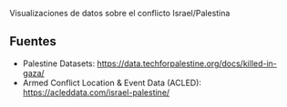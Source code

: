 Visualizaciones de datos sobre el conflicto Israel/Palestina

## Fuentes
- Palestine Datasets: https://data.techforpalestine.org/docs/killed-in-gaza/
- Armed Conflict Location & Event Data (ACLED): https://acleddata.com/israel-palestine/